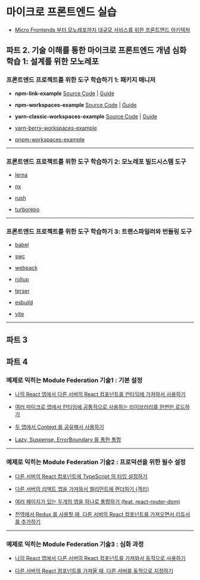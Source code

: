 # 마이크로 프론트엔드 실습

- [Micro Frontends 부터 모노레포까지 대규모 서비스를 위한 프론트엔드 아키텍처](https://fastcampus.co.kr/dev_online_mfa)

## 파트 2. 기술 이해를 통한 마이크로 프론트엔드 개념 심화 학습 1: 설계를 위한 모노레포

### 프론트엔드 프로젝트를 위한 도구 학습하기 1: 패키지 매니저

- **npm-link-example** [Source Code](https://github.com/fc-micro-frontends/npm-link-example) | [Guide](https://2woongjae.notion.site/npm-link-example-55ae9aaf3f724021af42546ffcd7d805)

- **npm-workspaces-example** [Source Code](https://github.com/fc-micro-frontends/npm-workspaces-example) | [Guide](https://2woongjae.notion.site/npm-workspaces-example-c01ebb9eaf334278a14c9994cf5ea571)

- **yarn-classic-workspaces-example** [Source Code](https://github.com/fc-micro-frontends/yarn-classic-workspaces-example) | [Guide](https://2woongjae.notion.site/yarn-classic-workspaces-example-3406387638424fe7a6ff5cb861bfed38)

- [yarn-berry-workspaces-example](https://github.com/fc-micro-frontends/yarn-berry-workspaces-example)

- [pnpm-workspaces-example](https://github.com/fc-micro-frontends/pnpm-workspaces-example)

---

### 프론트엔드 프로젝트를 위한 도구 학습하기 2: 모노레포 빌드시스템 도구

- [lerna](https://www.notion.so/lerna-081d2a9b81984f138f37ef37668e3529?pvs=21)

- [nx](https://www.notion.so/nx-df39324a674f407ab909430b238f3419?pvs=21)

- [rush](https://www.notion.so/rush-a9df045e89f346498b9dc4a0d588aaef?pvs=21)

- [turborepo](https://www.notion.so/turborepo-09f3037135ad4a3790141b986d484697?pvs=21)

---

### 프론트엔드 프로젝트를 위한 도구 학습하기 3: 트랜스파일러와 번들링 도구

- [babel](https://www.notion.so/babel-54c151258b814ba5a9ff0f86040b1f07?pvs=21)

- [swc](https://www.notion.so/swc-4d53222895ec436dabe4d82130c39f5d?pvs=21)

- [webpack](https://www.notion.so/webpack-791c0376c39843f08dddb05adadb12ab?pvs=21)

- [rollup](https://www.notion.so/rollup-a19215da135d4bf7ad056906ae10ec16?pvs=21)

- [terser](https://www.notion.so/terser-d3fc46c2806d4602be420928c993e4c0?pvs=21)

- [esbuild](https://www.notion.so/esbuild-883087feb882419bb83072449324856b?pvs=21)

- [vite](https://www.notion.so/vite-d7d68dc491eb4533a9eb7e073ab92ffd?pvs=21)

---

## 파트 3

## 파트 4

### 예제로 익히는 Module Federation 기술1 : 기본 설정

- [나의 React 앱에서 다른 서버의 React 컴포넌트를 런타임에 가져와서 사용하기](https://www.notion.so/React-React-081d572755254539af0e8c06bd9b131e?pvs=21)

- [여러 마이크로 앱에서 런타임에 공통적으로 사용하는 라이브러리를 한번만 로드하기](https://www.notion.so/12f214bdb97c4f488aea9d842cbe3633?pvs=21)

- [두 앱에서 Context 를 공유해서 사용하기](https://www.notion.so/Context-97b604eac5774b17a2751d912dcfcdce?pvs=21)

- [Lazy, Suspense, ErrorBoundary 를 통한 통합](https://www.notion.so/Lazy-Suspense-ErrorBoundary-6df098d75d4846e8959c83331145680d?pvs=21)

---

### 예제로 익히는 Module Federation 기술2 : 프로덕션을 위한 필수 설정

- [다른 서버의 React 컴포넌트에 TypeScript 의 타입 설정하기](https://www.notion.so/React-TypeScript-8990ceafc1504374b5d0b13e8fb013db?pvs=21)

- [다른 서버의 리액트 앱을 가져와서 엘리먼트에 랜더하기 (격리)](https://www.notion.so/b21da129cf874d0fa8a91cc0b932051a?pvs=21)

- [여러 페이지가 있는 두개의 앱을 하나로 통합하기 (feat. react-router-dom)](https://www.notion.so/feat-react-router-dom-c299accab0724bb5a9c1fff20f2cca6c?pvs=21)

- [전역에서 Redux 를 사용할 때, 다른 서버의 React 컴포넌트를 가져오면서 리듀서를 추가하기](https://www.notion.so/Redux-React-beaca84997f4451aa9c375e93bb1b213?pvs=21)

---

### 예제로 익히는 Module Federation 기술3 : 심화 과정

- [나의 React 앱에서 다른 서버의 React 컴포넌트를 가져와서 동적으로 사용하기](https://www.notion.so/React-React-c2430ed885f24a5fa26213dd246c6901?pvs=21)

- [다른 서버의 React 컴포넌트를 가져올 때, 다른 서버를 동적으로 지정하기](https://www.notion.so/React-75c4f7ec2fd946b797b623e0da1cf9f9?pvs=21)
